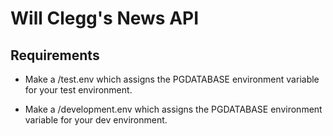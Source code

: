 # Will Clegg's News API

## Requirements
* Make a /test.env which assigns the PGDATABASE environment variable for your test environment.

* Make a /development.env which assigns the PGDATABASE environment variable for your dev environment. 